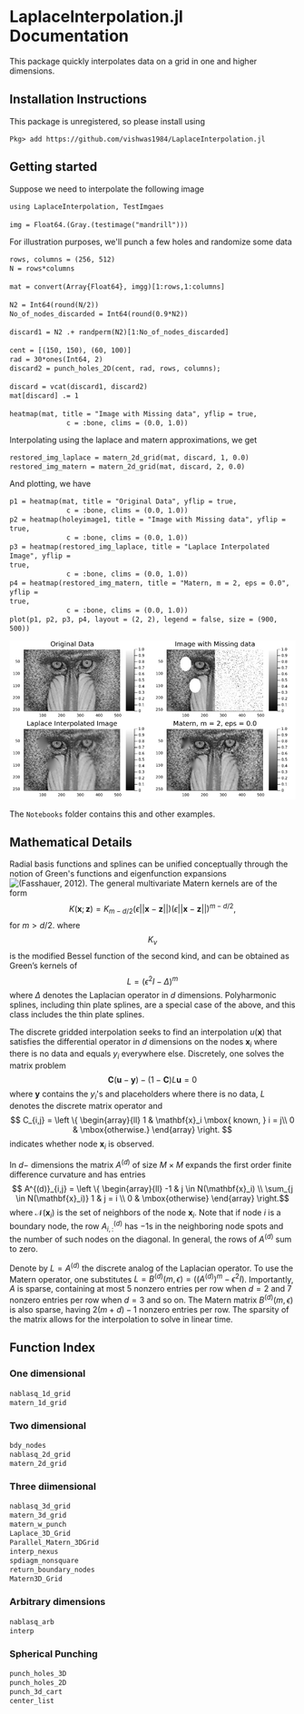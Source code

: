 # LaplaceInterpolation.jl Documentation

This package quickly interpolates data on a grid in one and higher dimensions. 

## Installation Instructions

This package is unregistered, so please install using

```
Pkg> add https://github.com/vishwas1984/LaplaceInterpolation.jl
```

## Getting started

Suppose we need to interpolate the following image 

``` 
using LaplaceInterpolation, TestImgaes

img = Float64.(Gray.(testimage("mandrill")))
```

For illustration purposes, we'll punch a few holes and randomize some data

```
rows, columns = (256, 512)
N = rows*columns

mat = convert(Array{Float64}, imgg)[1:rows,1:columns]

N2 = Int64(round(N/2))
No_of_nodes_discarded = Int64(round(0.9*N2))

discard1 = N2 .+ randperm(N2)[1:No_of_nodes_discarded]

cent = [(150, 150), (60, 100)]
rad = 30*ones(Int64, 2)
discard2 = punch_holes_2D(cent, rad, rows, columns);

discard = vcat(discard1, discard2)
mat[discard] .= 1

heatmap(mat, title = "Image with Missing data", yflip = true, 
              c = :bone, clims = (0.0, 1.0))
```

Interpolating using the laplace and matern approximations, we get

```
restored_img_laplace = matern_2d_grid(mat, discard, 1, 0.0)
restored_img_matern = matern_2d_grid(mat, discard, 2, 0.0)
```

And plotting, we have

```
p1 = heatmap(mat, title = "Original Data", yflip = true, 
              c = :bone, clims = (0.0, 1.0))
p2 = heatmap(holeyimage1, title = "Image with Missing data", yflip = true, 
              c = :bone, clims = (0.0, 1.0))
p3 = heatmap(restored_img_laplace, title = "Laplace Interpolated Image", yflip =
true, 
              c = :bone, clims = (0.0, 1.0))
p4 = heatmap(restored_img_matern, title = "Matern, m = 2, eps = 0.0", yflip =
true, 
              c = :bone, clims = (0.0, 1.0))
plot(p1, p2, p3, p4, layout = (2, 2), legend = false, size = (900, 500))

```

![Mandrill_Random](doc)

The `Notebooks` folder contains this and other examples. 

## Mathematical Details

Radial basis functions and splines can be unified conceptually through the
notion of Green's functions and eigenfunction expansions ![(Fasshauer,
2012)](https://link.springer.com/chapter/10.1007/978-1-4614-0772-0_4).  The
general multivariate Matern kernels are of the form 
$$ K(\mathbf{x}; \mathbf{z}) = K_{m-d/2}(\epsilon||\mathbf{x}-\mathbf{z}||)(\epsilon||\mathbf{x}-\mathbf{z}||)^{m-d/2}, $$
for $m > d/2$. 
where $$K_{\nu}$$ is the modified Bessel function of the second kind, and can be
obtained as Green’s kernels of 
$$ L = (\epsilon^2I-\Delta)^m $$
where $\Delta$ denotes the Laplacian operator in $d$ dimensions. Polyharmonic
splines, including thin plate splines, are a special case of the above, and this
class includes the thin plate splines. 

The discrete gridded interpolation seeks
to find an interpolation $u(\mathbf{x})$ that satisfies the differential operator in
$d$ dimensions on the nodes $\mathbf{x}_i$ where there is no data and equals
$y_i$ everywhere else. Discretely, one solves the
matrix problem
$$ \mathbf{C} (\mathbf{u} - \mathbf{y}) - (1 - \mathbf{C}) L \mathbf{u} = 0 $$
where $\mathbf{y}$ contains the $y_i$'s and placeholders where there is no data, $L$
denotes the discrete matrix operator and 
$$ C_{i,j} = \left \{ \begin{array}{ll} 1 & \mathbf{x}_i \mbox{ known, } i = j\\ 0 & \mbox{otherwise.} \end{array} \right. $$
indicates whether node $\mathbf{x}_i$ is observed. 

In $d-$ dimensions the matrix $A^{(d)}$ of size $M \times M$ expands the first
order finite difference curvature and has entries
$$ A^{(d)}_{i,j} = \left \{ \begin{array}{ll} -1 & j \in N(\mathbf{x}_i) \\
\sum_{j \in N(\mathbf{x}_i)} 1 & j = i \\ 0 & \mbox{otherwise} \end{array} \right.$$
where $\mathcal{N}(\mathbf{x}_i)$ is the set of neighbors of the node $\mathbf{x}_i$. Note
that if node $i$ is a boundary node, the row $A^{(d)}_{i,:}$ has $-1$s in the
neighboring node spots and the number of such nodes on the diagonal. In general, the rows of
$A^{(d)}$ sum to zero. 

Denote by $L = A^{(d)}$ the discrete analog of the Laplacian operator. To use the Matern operator, one
substitutes $L = B^{(d)}(m, \epsilon) = ((A^{(d)})^m - \epsilon^2 I)$. Importantly, $A$ is sparse, containing at most 5 nonzero
entries per row when $d = 2$ and $7$ nonzero entries per row when $d = 3$ and so
on. The Matern matrix $B^{(d)}(m, \epsilon)$ is also sparse, having $2(m+d)-1$
nonzero entries per row. The sparsity of the matrix allows for the interpolation
to solve in linear time.


## Function Index

### One dimensional

```@docs
nablasq_1d_grid
matern_1d_grid
```

### Two dimensional

```@docs
bdy_nodes
nablasq_2d_grid
matern_2d_grid
```

### Three diimensional

```@docs
nablasq_3d_grid
matern_3d_grid
matern_w_punch
Laplace_3D_Grid
Parallel_Matern_3DGrid
interp_nexus 
spdiagm_nonsquare
return_boundary_nodes
Matern3D_Grid
```

### Arbitrary dimensions

```@docs
nablasq_arb 
interp
```

### Spherical Punching

```@docs
punch_holes_3D
punch_holes_2D
punch_3d_cart
center_list 
```

